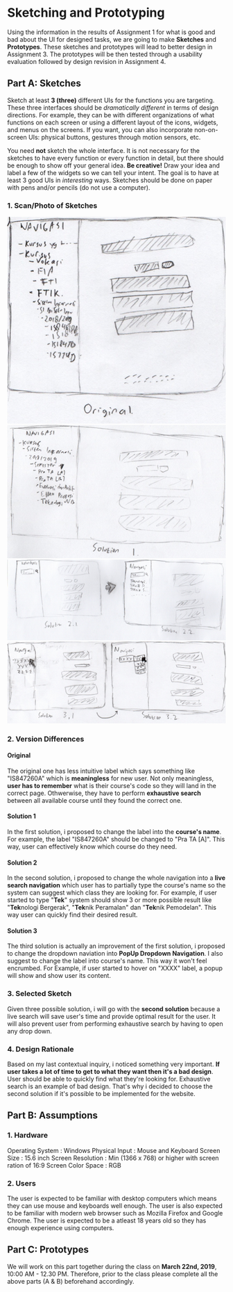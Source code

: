 # Sketching and Prototyping
Using the information in the results of Assignment 1 for what is good and bad about the UI for designed tasks, we are going to make **Sketches** and **Prototypes**. These sketches and prototypes will lead to better design in Assignment 3. The prototypes will be then tested through a usability evaluation followed by design revision in Assignment 4.

## Part A: Sketches
Sketch at least **3 (three)** different UIs for the functions you are targeting. These three interfaces should be _dramatically different_ in terms of design directions. For example, they can be with different organizations of what functions on each screen or using a different layout of the icons, widgets, and menus on the screens. If you want, you can also incorporate non-on-screen UIs: physical buttons, gestures through motion sensors, etc.

You need **not** sketch the whole interface. It is not necessary for the sketches to have every function or every function in detail, but there should be enough to show off your general idea. **Be creative!** Draw your idea and label a few of the widgets so we can tell your intent. The goal is to have at least 3 good UIs in *interesting* ways. Sketches should be done on paper with pens and/or pencils (do not use a computer).

### 1. Scan/Photo of Sketches
![Original Problem](img/original.jpg)
![Original Problem](img/solution-1.jpg)
![Original Problem](img/solution-2.jpg)
![Original Problem](img/solution-3.jpg)

### 2. Version Differences
#### Original
The original one has less intuitive label which says something like "IS847260A" which is **meaningless** for new user. Not only meaningless, **user has to remember** what is their course's code so they will land in the correct page. Othwerwise, they have to perform **exhaustive search** between all available course until they found the correct one.
#### Solution 1
In the first solution, i proposed to change the label into the **course's name**. For example, the label "IS847260A" should be changed to "Pra TA [A]". This way, user can effectively know which course do they need.
#### Solution 2
In the second solution, i proposed to change the whole navigation into a **live search navigation** which user has to partially type the course's name so the system can suggest which class they are looking for. For example, if user started to type "**Tek**" system should show 3 or more possible result like "**Tek**nologi Bergerak", "**Tek**nik Peramalan" dan "**Tek**nik Pemodelan". This way user can quickly find their desired result.
#### Solution 3
The third solution is actually an improvement of the first solution, i proposed to change the dropdown naviation into **PopUp Dropdown Navigation**. I also suggest to change the label into course's name. This way it won't feel encrumbed. For Example, if user started to hover on "XXXX" label, a popup will show and show user its content.


### 3. Selected Sketch
Given three possible solution, i will go with the **second solution** because a live search will save user's time and provide optimal result for the user. It will also prevent user from performing exhaustive search by having to open any drop down.

### 4. Design Rationale
Based on my last contextual inquiry, i noticed something very important. **If user takes a lot of time to get to what they want then it's a bad design**. User should be able to quickly find what they're looking for. Exhaustive search is an example of bad design. That's why i decided to choose the second solution if it's possible to be implemented for the website.

## Part B: Assumptions
### 1. Hardware
Operating System : Windows
Physical Input : Mouse and Keyboard
Screen Size : 15.6 inch
Screen Resolution : Min (1366 x 768) or higher with screen ration of 16:9
Screen Color Space : RGB

### 2. Users
The user is expected to be familiar with desktop computers which means they can use mouse and keyboards well enough. The user is also expected to be familiar with modern web browser such as Mozilla Firefox and Google Chrome. The user is expected to be a atleast 18 years old so they has enough experience using computers.

## Part C: Prototypes
We will work on this part together during the class on **March 22nd, 2019**, 10:00 AM - 12.30 PM. Therefore, prior to the class please complete all the above parts (A & B) beforehand accordingly.
